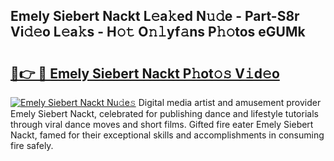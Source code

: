 ## Emely Siebert Nackt L𝚎a𝚔ed N𝚞𝚍e - Part-S8r Vi𝚍𝚎o L𝚎a𝚔s - H𝚘𝚝 O𝚗𝚕yf𝚊ns P𝚑𝚘tos eGUMk

# <h2><a href="http://kf3vdq.oniu.top/?m=Emely+Siebert+Nackt">🔗👉 🔴 Emely Siebert Nackt P𝚑ot𝚘𝚜 V𝚒d𝚎o</a></h2>

[![Emely Siebert Nackt Nu𝚍e𝚜](https://i.imgur.com/0qMVB7G.gif)](http://kf3vdq.oniu.top/?m=Emely+Siebert+Nackt)
Digital media artist and amusement provider Emely Siebert Nackt, celebrated for publishing dance and lifestyle tutorials through viral dance moves and short films. Gifted fire eater Emely Siebert Nackt, famed for their exceptional skills and accomplishments in consuming fire safely.  
